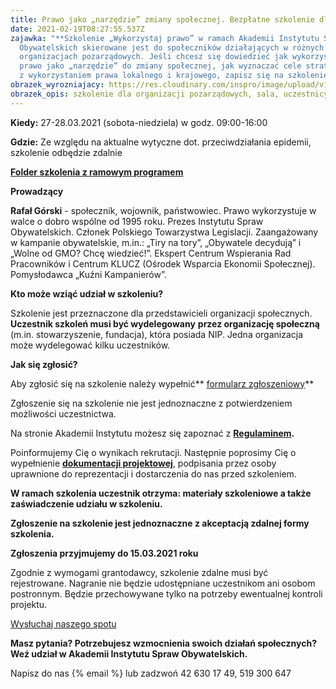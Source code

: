 ```yaml
---
title: Prawo jako „narzędzie” zmiany społecznej. Bezpłatne szkolenie dla aktywistów
date: 2021-02-19T08:27:55.537Z
zajawka: "**Szkolenie „Wykorzystaj prawo” w ramach Akademii Instytutu Spraw
  Obywatelskich skierowane jest do społeczników działających w różnych
  organizacjach pozarządowych. Jeśli chcesz się dowiedzieć jak wykorzystywać
  prawo jako „narzędzie” do zmiany społecznej, jak wyznaczać cele strategicznych
  z wykorzystaniem prawa lokalnego i krajowego, zapisz się na szkolenie.**"
obrazek_wyrozniajacy: https://res.cloudinary.com/inspro/image/upload/v1613723217/aiso/Zdj%C4%99cia%20szkolenia/og%C3%B3lne_szkolenie.jpg
obrazek_opis: szkolenie dla organizacji pozarządowych, sala, uczestnicy, prowadzący
---
```

**Kiedy:** 27-28.03.2021 (sobota-niedziela) w godz. 09:00-16:00

**Gdzie:** Ze względu na aktualne wytyczne dot. przeciwdziałania epidemii, szkolenie odbędzie zdalnie

**[Folder szkolenia z ramowym programem](https://res.cloudinary.com/inspro/image/upload/v1594962795/aiso/aiso-instytut.pdf)** 

**Prowadzący**

**Rafał Górski** - społecznik, wojownik, państwowiec. Prawo wykorzystuje w walce o dobro wspólne od 1995 roku. Prezes Instytutu Spraw Obywatelskich. Członek Polskiego Towarzystwa Legislacji. Zaangażowany w kampanie obywatelskie, m.in.: „Tiry na tory”, „Obywatele decydują” i „Wolne od GMO? Chcę wiedzieć!”. Ekspert Centrum Wspierania Rad Pracowników i Centrum KLUCZ (Ośrodek Wsparcia Ekonomii Społecznej). Pomysłodawca „Kuźni Kampanierów”.

**Kto może wziąć udział w szkoleniu?**

Szkolenie jest przeznaczone dla przedstawicieli organizacji społecznych. **Uczestnik szkoleń musi być wydelegowany** **przez organizację społeczną** (m.in. stowarzyszenie, fundacja), która posiada NIP. Jedna organizacja może wydelegować kilku uczestników.

**Jak się zgłosić?**

Aby zgłosić się na szkolenie należy wypełnić** [formularz zgłoszeniowy](https://forms.gle/QDVnGAVcfetC9gTW8)**

Zgłoszenie się na szkolenie nie jest jednoznaczne z potwierdzeniem możliwości uczestnictwa.

Na stronie Akademii Instytutu możesz się zapoznać z **[Regulaminem](https://res.cloudinary.com/inspro/raw/upload/v1601120217/aiso/regulamin_z_zalacznikami.zip).**

Poinformujemy Cię o wynikach rekrutacji. Następnie poprosimy Cię o wypełnienie **[dokumentacji projektowej](https://res.cloudinary.com/inspro/raw/upload/v1595492482/aiso/dokumenty_przystapienia_do_projektu.zip)**, podpisania przez osoby uprawnione do reprezentacji i dostarczenia do nas przed szkoleniem.

**W ramach szkolenia uczestnik otrzyma: materiały szkoleniowe a także zaświadczenie udziału w szkoleniu.**

**Zgłoszenie na szkolenie jest jednoznaczne z akceptacją zdalnej formy szkolenia.**

**Zgłoszenia przyjmujemy do 15.03.2021 roku**

Zgodnie z wymogami grantodawcy, szkolenie zdalne musi być rejestrowane. Nagranie nie będzie udostępniane uczestnikom ani osobom postronnym. Będzie przechowywane tylko na potrzeby ewentualnej kontroli projektu.

[Wysłuchaj naszego spotu](https://instytutsprawobywatelskich.pl/wp-content/uploads/2021/02/spot-aiso.mp3)

**Masz pytania? Potrzebujesz wzmocnienia swoich działań społecznych? Weź udział w Akademii Instytutu Spraw Obywatelskich.**

Napisz do nas {% email %} lub zadzwoń 42 630 17 49, 519 300 647